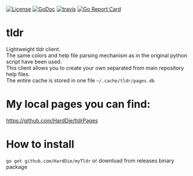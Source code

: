 [![License](https://img.shields.io/badge/License-Apache%203.0-blue.svg)](https://opensource.org/licenses/Apache-3.0) [![GoDoc](https://godoc.org/github.com/alexj212/tldr?status.png)](http://godoc.org/github.com/alexj212/tldr)  [![travis](https://travis-ci.org/alexj212/tldr.svg?branch=master)](https://travis-ci.org/alexj212/tldr) [![Go Report Card](https://goreportcard.com/badge/github.com/alexj212/tldr)](https://goreportcard.com/report/github.com/alexj212/tldr)



# tldr
Lightweight tldr client.<br>
The same colors and help file parsing mechanism as in the original python script have been used.<br>
This client allows you to create your own separated from main repository help files.<br>
The entire cache is stored in one file ```~/.cache/tldr/pages.db```<br>

# My local pages you can find:
https://github.com/HardDie/tldrPages

# How to install
```go get github.com/HardDie/myTldr```
or download from releases binary package
